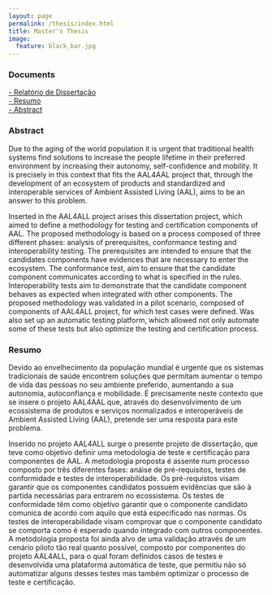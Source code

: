 ```yaml
---
layout: page
permalink: /thesis/index.html
title: Master's Thesis
image:
  feature: black_bar.jpg
---
```


###  Documents
<a href="../thesis/MIEIC_BRUNO_LIMA.pdf"><i class="icon-pdf"></i> - Relatório de Dissertação </a> <br/>
<a href="../thesis/BRUNO_LIMA_RESUMO_PT.pdf"><i class="icon-pdf"></i> - Resumo </a> <br/>
<a href="../thesis/BRUNO_LIMA_RESUMO_EN.pdf"><i class="icon-pdf"></i> - Abstract </a> <br/>


### Abstract

<p>Due to the aging of the world population it is urgent that traditional health systems find solutions to increase the people lifetime in their preferred environment by increasing their autonomy, self-confidence and mobility. It is precisely in this context that fits the AAL4AAL project that, through the development of an ecosystem of products and standardized and interoperable services of Ambient Assisted Living (AAL), aims to be an answer to this problem.</p>
<p>Inserted in the AAL4ALL project arises this dissertation project, which aimed to define a methodology for testing and certification components of AAL. The proposed methodology is based on a process composed of three different phases: analysis of prerequisites, conformance testing and interoperability testing. The prerequisites are intended to ensure that the candidates components have evidences that are necessary to enter the ecosystem. The conformance test, aim to ensure that the candidate component communicates according to what is specified in the rules. Interoperability tests aim to demonstrate that the candidate component behaves as expected when integrated with other components. 
The proposed methodology was validated in a pilot scenario, composed of components of AAL4ALL project, for which test cases were defined. Was also set up an automatic testing platform, which allowed not only automate some of these tests but also optimize the testing and certification process.</p>

### Resumo

<p>Devido ao envelhecimento da população mundial é urgente que os sistemas tradicionais de saúde encontrem soluções que permitam aumentar o tempo de vida das pessoas no seu ambiente preferido, aumentando a sua autonomia, autoconfiança e mobilidade. É precisamente neste contexto que se insere o projeto AAL4AAL que, através do desenvolvimento de um ecossistema de produtos e serviços normalizados e interoperáveis de Ambient Assisted Living (AAL), pretende ser uma resposta para este problema.</p>
<p>Inserido no projeto AAL4ALL surge o presente projeto de dissertação, que teve como objetivo definir uma metodologia de teste e certificação para componentes de AAL. A metodologia proposta é assente num processo composto por três diferentes fases: anáise de pré-requisitos, testes de conformidade e testes de interoperabilidade. Os pré-requistos visam garantir que os componentes candidatos possuem evidências que são à partida necessárias para entrarem no ecossistema. Os testes de conformidade têm como objetivo garantir que o componente candidato comunica de acordo com aquilo que está especificado nas normas. Os testes de interoperabilidade visam comprovar que o componente candidato se comporta como é esperado quando integrado com outros componentes. 
A metodologia proposta foi ainda alvo de uma validação através de um cenário piloto tão real quanto possível, composto por componentes do projeto AAL4ALL, para o qual foram definidos casos de testes e desenvolvida uma plataforma automática de teste, que permitiu não só automatizar alguns desses testes mas também optimizar o processo de teste e certificação. </p>




